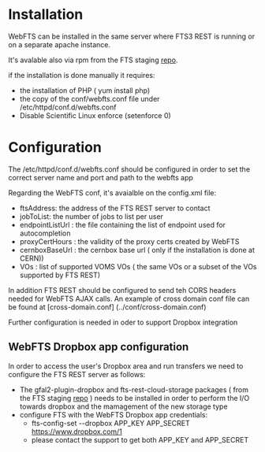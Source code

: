 Installation
============

WebFTS can be installed in the same server where FTS3 REST is running or on a separate apache instance.

It's avalable also via rpm from the FTS staging [repo](http://grid-deployment.web.cern.ch/grid-deployment/dms/fts3/repos/el6/x86_64/).

if the installation is done manually it requires:

* the installation of PHP ( yum install php)
* the copy of the conf/webfts.conf file under /etc/httpd/conf.d/webfts.conf 
* Disable Scientific Linux enforce (setenforce 0)


Configuration
=============

The /etc/httpd/conf.d/webfts.conf should be configured in order to set the correct server name and port and path to the webfts app

Regarding the WebFTS conf, it's avaialble on the config.xml file:

* ftsAddress: the address of the FTS REST server to contact
* jobToList: the number of jobs to list per user
* endpointListUrl : the file containing the list of endpoint used for autocompletion
* proxyCertHours : the validity of the proxy certs created by WebFTS
* cernboxBaseUrl : the cernbox base url ( only if the installation is done at CERN))
* VOs : list of supported VOMS VOs ( the same VOs or a subset of the VOs supported by FTS REST)

In addition FTS REST should be configured to send teh CORS headers needed for WebFTS AJAX calls. An example of cross domain conf file can be found at [cross-domain.conf] (../conf/cross-domain.conf)

Further configuration is needed in oder to support Dropbox integration

WebFTS Dropbox app configuration
------------------------------

In order to access the user's Dropbox area and run transfers we need to configure the FTS REST server as follows:

* The gfal2-plugin-dropbox and  fts-rest-cloud-storage packages ( from the FTS staging [repo](http://grid-deployment.web.cern.ch/grid-deployment/dms/fts3/repos/el6/x86_64/) ) needs to be installed in order to perform the I/O towards dropbox and the mamagement of the new storage type
* configure FTS with the WebFTS Dropbox app credentials:
  * fts-config-set --dropbox APP_KEY APP_SECRET https://www.dropbox.com/1 
  * please contact the support to get both APP_KEY and APP_SECRET


